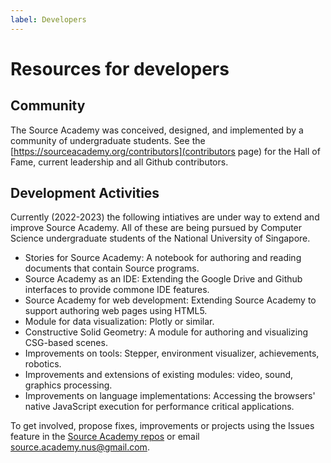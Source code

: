 ```yaml
---
label: Developers
---
```


# Resources for developers

## Community

The Source Academy was conceived, designed, and implemented by a community of undergraduate students. See the [https://sourceacademy.org/contributors](contributors page) for the Hall of Fame, current leadership and all Github contributors.

## Development Activities

Currently (2022-2023) the following intiatives are under way to extend and improve
Source Academy. All of these are being pursued by Computer Science undergraduate
students of the National University of Singapore.

- Stories for Source Academy: A notebook for authoring and reading documents that contain
Source programs.
- Source Academy as an IDE: Extending the Google Drive and Github interfaces to provide
commone IDE features.
- Source Academy for web development: Extending Source Academy to support authoring web
pages using HTML5.
- Module for data visualization: Plotly or similar.
- Constructive Solid Geometry: A module for authoring and visualizing CSG-based scenes.
- Improvements on tools: Stepper, environment visualizer, achievements, robotics.
- Improvements and extensions of existing modules: video, sound, graphics processing.
- Improvements on language implementations: Accessing the browsers' native JavaScript
execution for performance critical applications.

To get involved, propose fixes, improvements or projects using the Issues feature in the
[Source Academy repos](https://github.com/source-academy) or email
[source.academy.nus@gmail.com](mailto:source.academy.nus@gmail.com).